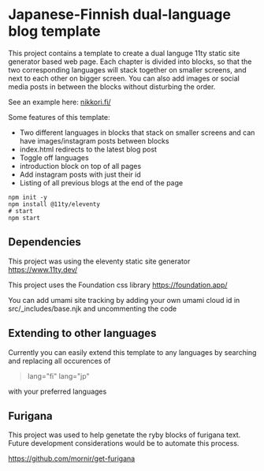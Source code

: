 # Japanese-Finnish dual-language blog template

This project contains a template to create a dual languge 11ty static site generator based web page.
Each chapter is divided into blocks, so that the two corresponding languages will stack together on smaller screens, and next to each other on bigger screen.
You can also add images or social media posts in between the blocks without disturbing the order.

See an example here:
[nikkori.fi/](https://nikkori.fi/noru-matkustaminen/)

Some features of this template:
- Two different languages in blocks that stack on smaller screens and can have images/instagram posts between blocks
- index.html redirects to the latest blog post
- Toggle off languages
- introduction block on top of all pages
- Add instagram posts with just their id
- Listing of all previous blogs at the end of the page


```
npm init -y
npm install @11ty/eleventy
# start
npm start 
```

## Dependencies

This project was using the eleventy static site generator
https://www.11ty.dev/

This project uses the Foundation css library
https://foundation.app/

You can add umami site tracking by adding your own umami cloud id in src/_includes/base.njk and uncommenting the code

## Extending to other languages

Currently you can easily extend this template to any languages by searching and replacing all occurences of 
>lang="fi"
>lang="jp"

with your preferred languages

## Furigana

This project was used to help genetate the ryby blocks of furigana text. Future development considerations would be to automate this process.

https://github.com/mornir/get-furigana